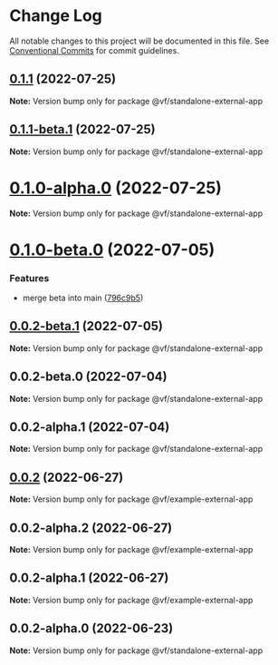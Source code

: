 # Change Log

All notable changes to this project will be documented in this file.
See [Conventional Commits](https://conventionalcommits.org) for commit guidelines.

## [0.1.1](https://vfuk-digital.visualstudio.com/Digital/_git/lib-web-federation-utils/compare/@vf/standalone-external-app@0.1.0-beta.0...@vf/standalone-external-app@0.1.1) (2022-07-25)

**Note:** Version bump only for package @vf/standalone-external-app





## [0.1.1-beta.1](https://vfuk-digital.visualstudio.com/Digital/_git/lib-web-federation-utils/compare/@vf/standalone-external-app@0.0.2-beta.1...@vf/standalone-external-app@0.1.1-beta.1) (2022-07-25)

**Note:** Version bump only for package @vf/standalone-external-app





# [0.1.0-alpha.0](https://dev.azure.com/vfuk-digital/Digital/_git/lib-web-federation-utils/compare/@vf/standalone-external-app@0.0.2-alpha.1...@vf/standalone-external-app@0.1.0-alpha.0) (2022-07-25)

**Note:** Version bump only for package @vf/standalone-external-app





# [0.1.0-beta.0](https://vfuk-digital.visualstudio.com/Digital/_git/lib-web-federation-utils/compare/@vf/standalone-external-app@0.0.2-alpha.1...@vf/standalone-external-app@0.1.0-beta.0) (2022-07-05)


### Features

* merge beta into main ([796c9b5](https://vfuk-digital.visualstudio.com/Digital/_git/lib-web-federation-utils/commits/796c9b519e5c8ff45c0279ac7ee8356608108439))





## [0.0.2-beta.1](https://vfuk-digital.visualstudio.com/Digital/_git/lib-web-federation-utils/compare/@vf/standalone-external-app@0.0.2-alpha.1...@vf/standalone-external-app@0.0.2-beta.1) (2022-07-05)

**Note:** Version bump only for package @vf/standalone-external-app





## 0.0.2-beta.0 (2022-07-04)

**Note:** Version bump only for package @vf/standalone-external-app





## 0.0.2-alpha.1 (2022-07-04)

**Note:** Version bump only for package @vf/standalone-external-app





## [0.0.2](https://vfuk-digital.visualstudio.com/Digital/_git/lib-web-federation-utils/compare/@vf/example-external-app@0.0.2-alpha.2...@vf/example-external-app@0.0.2) (2022-06-27)

**Note:** Version bump only for package @vf/example-external-app





## 0.0.2-alpha.2 (2022-06-27)

**Note:** Version bump only for package @vf/example-external-app





## 0.0.2-alpha.1 (2022-06-27)

**Note:** Version bump only for package @vf/example-external-app





## 0.0.2-alpha.0 (2022-06-23)

**Note:** Version bump only for package @vf/standalone-external-app
